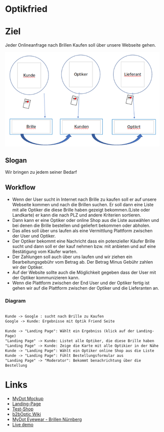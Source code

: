 # Optikfried

# Ziel
 
Jeder Onlineanfrage nach Brillen Kaufen soll über unsere Webseite gehen.

![](images/project-schema.png)

## Slogan

Wir bringen zu jedem seiner Bedarf 

## Workflow

* Wenn der User sucht in Internet nach Brille zu kaufen soll er auf unsere Webseite kommen und nach die Brillen suchen. Er soll dann eine Liste mit alle Optiker die diese Brille haben gezeigt bekommen.(Liste oder Landkarte) er kann die nach PLZ und andere Kriterien sortieren.
* Dann kann er eine Optiker oder online Shop aus die Liste auswählen und bei denen die Brille bestellen und geliefert bekommen oder abholen. 
* Das alles soll über uns laufen als eine Vermittlung Plattform zwischen der User und Optiker. 
* Der Optiker bekommt eine Nachricht dass ein potenzieller Käufer Brille sucht und dann soll er der kauf nehmen bzw. mit anbieten und auf eine Bestätigung vom Käufer warten.
* Der Zahlungen soll auch über uns laufen und wir ziehen ein Bearbeitungsgebühr vom Betrag ab.  Der Betrag Minus Gebühr zahlen wir der Optiker.
* Auf der Website sollte auch die Möglichkeit gegeben dass der User mit der Optiker kommunizieren kann.
* Wenn die Plattform zwischen der End User  und der Optiker fertig ist gehen wir auf die Plattform zwischen der Optiker und die Lieferanten an.

### Diagram

```plantuml

Kunde -> Google : sucht nach Brille zu Kaufen
Google -> Kunde: Ergebnisse mit Optik Friend Seite

Kunde -> "Landing Page": Wählt ein Ergebniss (klick auf der Landing-Page)
"Landing Page" -> Kunde: Listet alle Optiker, die diese Brille haben 
"Landing Page" -> Kunde: Zeige die Karte mit alle Optikier in der Nähe
Kunde -> "Landing Page": Wählt ein Optiker online Shop aus die Liste
Kunde -> "Landing Page": Fühlt Bestellungsformular aus
"Landing Page" -> "Moderator": Bekommt benachrichtung über die Bestellung

```

# Links
 
* [MyDot Mockup](https://balsamiq.cloud/sxtv712/phyabhm)
* [Landing-Page](https://www.optikfriend.de/)
* [Test-Shop](https://optikfriend.silverlenses.com)
* [b2bOptic Wiki](http://wiki.b2boptic.com/en:start)
* [MyDot Eyewear - Brillen Nürnberg](https://mydoteyewear.de/)
* [Live demo](https://sqlite-js-demo.netlify.app)
